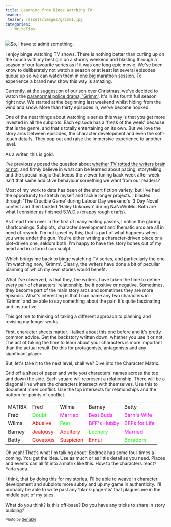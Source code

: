 ```yaml
---
title: Learning from Binge Watching TV
header:
 teaser: /assets/images/grimm1.jpg
categories:
  - WriteTips
---
```

<img src="https://douglangille.github.io/assets/images/grimm1.jpg">So, I have to admit something.

I enjoy binge watching TV shows. There is nothing better than curling up on the couch with my best girl on a stormy weekend and blasting through a season of our favourite series as if it was one long epic movie. We've been know to deliberately not watch a season or at least let several episodes queue up so we can watch them in one big marathon session. To experience a brand new show this way is amazing.

Currently, at the suggestion of our son over Christmas, we've decided to watch the <a href="http://en.wikipedia.org/wiki/Grimm_(TV_series)">paranormal police drama, 'Grimm'</a>. It's in its fourth full season right now. We started at the beginning last weekend whilst hiding from the wind and snow. More than thirty episodes in, we've become hooked.

One of the neat things about watching a series this way is that you get more invested in all the subplots. Each episode has a 'freak of the week' because that is the genre, and that's totally entertaining on its own. But we love the story arcs between episodes, the character development and even the soft-touch details. They pop out and raise the immersive experience to another level.

As a writer, this is gold.

I've previously posed the question about <a href="/does-tv-rot-the-writers-brain/">whether TV rotted the writers brain or not</a>; and firmly believe in what can be learned about pacing, storytelling and the special magic that keeps the viewer tuning back week after week. Isn't that same addictive behaviour something we want from our readers?

Most of my work to date has been of the short fiction variety, but I've had the opportunity to stretch myself and tackle longer projects. I blasted through 'The Crucible Game' during Labour Day weekend's '3 Day Novel' contest and then tackled 'Haley Unknown' during NaNoWriMo. Both are what I consider as finished S.W.D.s (crappy rough drafts).

As I read them over in the first of many editing passes, I notice the glaring shortcomings. Subplots, character development and thematic arcs are all in need of rework. I'm not upset by this; that is part of what happens when you write under the gun. You're either writing a character-driven piece or a plot-driven one, seldom both. I'm happy to have the story bones out of my head and in a form I can sculpt.

Which brings me back to binge watching TV series, and particularly the one I'm watching now, 'Grimm'. Clearly, the writers have done a bit of peculiar planning of which my own stories would benefit.

What I've observed, is that they, the writers, have taken the time to define every pair of characters' relationship, be it positive or negative. Sometimes, they become part of the main story arcs and sometimes they are more episodic. What's interesting is that I can name any two characters in 'Grimm' and be able to say something about the pair. It's quite fascinating and instructive.

This got me to thinking of taking a different approach to planning and revising my longer works.

First, character sheets matter. <a href="/how-do-you-create-your-characters/">I talked about this one before</a> and it's pretty common advice. Get the backstory written down, whether you use it or not. The act of taking the time to learn about your characters is more important than the actual result. Do this for protagonists, antagonists and any significant player.

But, let's take it to the next level, shall we? Dive into the Character Matrix.

Grid off a sheet of paper and write you characters' names across the top and down the side. Each square will represent a relationship. There will be a diagonal line where the characters intersect with themselves. Use this to document inner conflict. Use the top intersects for relationships and the bottom for points of conflict.

<table>
<tr>
  <td>
MATRIX
  </td>
<td>
Fred
  </td>
<td>
Wilma
  </td>
<td>
Barney
  </td>
<td>
Betty
  </td>
</tr>
<tr>
  <td>
Fred
  </td>
<td>
<span style="color: #00ff00">Doubt</span>
  </td>
<td>
<span style="color: #ff00ff">Married</span>
  </td>
<td>
<span style="color: #ff00ff">Best Buds</span>
  </td>
<td>
<span style="color: #ff00ff">Barn&#039;s Wife</span>
  </td>
</tr>
<tr>
  <td>
Wilma
  </td>
<td>
<span style="color: #ff0000">Abusive</span>
  </td>
<td>
<span style="color: #00ff00">Fear</span>
  </td>
<td>
<span style="color: #ff00ff">BFF&#039;s Hubby</span>
  </td>
<td>
<span style="color: #ff00ff">BFFs for Life</span>
  </td>
</tr>
<tr>
  <td>
Barney
  </td>
<td>
<span style="color: #ff0000">Jealousy</span>
  </td>
<td>
<span style="color: #ff0000">Adultery</span>
  </td>
<td>
<span style="color: #00ff00">Lechery</span>
  </td>
<td>
<span style="color: #ff00ff">Married</span>
  </td>
</tr>
<tr>
  <td>
Betty
  </td>
<td>
<span style="color: #ff0000">Covetous</span>
  </td>
<td>
<span style="color: #ff0000">Suspicion</span>
  </td>
<td>
<span style="color: #ff0000">Ennui</span>
  </td>
<td>
<span style="color: #00ff00">Boredom</span>
  </td>
</tr>
  </table>

Oh yeah! That's what I'm talking about! Bedrock has some foul-times a-coming. You get the idea. Use as much or as little detail as you need. Places and events can all fit into a matrix like this. How to the characters react? Yada yada.

I think, that by doing this for my stories, I'll be able to weave in character development and subplots more subtly and up my game in authenticity. I'll probably be able to write past any 'blank-page-itis' that plagues me in the middle part of my tales.

What do you think? Is this off-base? Do you have any tricks to share in story building?

<small>Photo by <a href="http://seriable.com/grimm-season-2-new-poster/" target="_blank">Seriable</a></small>